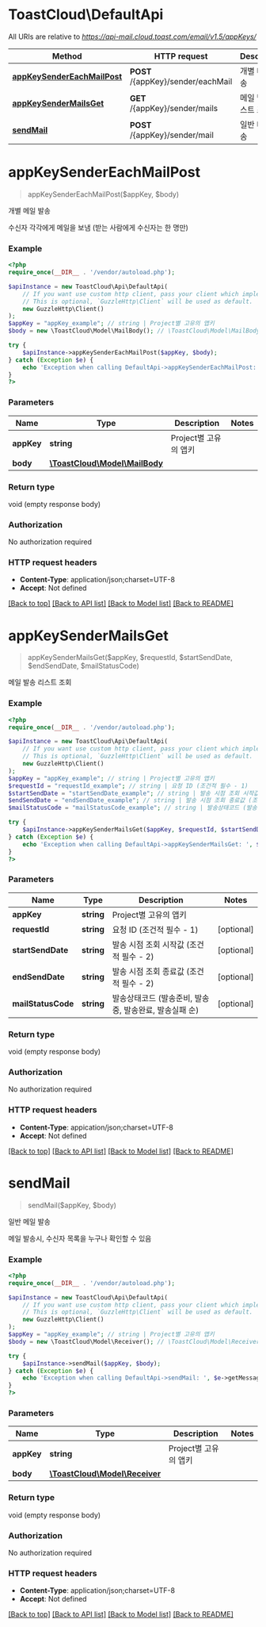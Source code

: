 # ToastCloud\DefaultApi

All URIs are relative to *https://api-mail.cloud.toast.com/email/v1.5/appKeys/*

Method | HTTP request | Description
------------- | ------------- | -------------
[**appKeySenderEachMailPost**](DefaultApi.md#appKeySenderEachMailPost) | **POST** /{appKey}/sender/eachMail | 개별 메일 발송
[**appKeySenderMailsGet**](DefaultApi.md#appKeySenderMailsGet) | **GET** /{appKey}/sender/mails | 메일 발송 리스트 조회
[**sendMail**](DefaultApi.md#sendMail) | **POST** /{appKey}/sender/mail | 일반 메일 발송


# **appKeySenderEachMailPost**
> appKeySenderEachMailPost($appKey, $body)

개별 메일 발송

수신자 각각에게 메일을 보냄 (받는 사람에게 수신자는 한 명만)

### Example
```php
<?php
require_once(__DIR__ . '/vendor/autoload.php');

$apiInstance = new ToastCloud\Api\DefaultApi(
    // If you want use custom http client, pass your client which implements `GuzzleHttp\ClientInterface`.
    // This is optional, `GuzzleHttp\Client` will be used as default.
    new GuzzleHttp\Client()
);
$appKey = "appKey_example"; // string | Project별 고유의 앱키
$body = new \ToastCloud\Model\MailBody(); // \ToastCloud\Model\MailBody | 

try {
    $apiInstance->appKeySenderEachMailPost($appKey, $body);
} catch (Exception $e) {
    echo 'Exception when calling DefaultApi->appKeySenderEachMailPost: ', $e->getMessage(), PHP_EOL;
}
?>
```

### Parameters

Name | Type | Description  | Notes
------------- | ------------- | ------------- | -------------
 **appKey** | **string**| Project별 고유의 앱키 |
 **body** | [**\ToastCloud\Model\MailBody**](../Model/MailBody.md)|  |

### Return type

void (empty response body)

### Authorization

No authorization required

### HTTP request headers

 - **Content-Type**: application/json;charset=UTF-8
 - **Accept**: Not defined

[[Back to top]](#) [[Back to API list]](../../README.md#documentation-for-api-endpoints) [[Back to Model list]](../../README.md#documentation-for-models) [[Back to README]](../../README.md)

# **appKeySenderMailsGet**
> appKeySenderMailsGet($appKey, $requestId, $startSendDate, $endSendDate, $mailStatusCode)

메일 발송 리스트 조회

### Example
```php
<?php
require_once(__DIR__ . '/vendor/autoload.php');

$apiInstance = new ToastCloud\Api\DefaultApi(
    // If you want use custom http client, pass your client which implements `GuzzleHttp\ClientInterface`.
    // This is optional, `GuzzleHttp\Client` will be used as default.
    new GuzzleHttp\Client()
);
$appKey = "appKey_example"; // string | Project별 고유의 앱키
$requestId = "requestId_example"; // string | 요청 ID (조건적 필수 - 1)
$startSendDate = "startSendDate_example"; // string | 발송 시점 조회 시작값 (조건적 필수 - 2)
$endSendDate = "endSendDate_example"; // string | 발송 시점 조회 종료값 (조건적 필수 - 2)
$mailStatusCode = "mailStatusCode_example"; // string | 발송상태코드 (발송준비, 발송중, 발송완료, 발송실패 순)

try {
    $apiInstance->appKeySenderMailsGet($appKey, $requestId, $startSendDate, $endSendDate, $mailStatusCode);
} catch (Exception $e) {
    echo 'Exception when calling DefaultApi->appKeySenderMailsGet: ', $e->getMessage(), PHP_EOL;
}
?>
```

### Parameters

Name | Type | Description  | Notes
------------- | ------------- | ------------- | -------------
 **appKey** | **string**| Project별 고유의 앱키 |
 **requestId** | **string**| 요청 ID (조건적 필수 - 1) | [optional]
 **startSendDate** | **string**| 발송 시점 조회 시작값 (조건적 필수 - 2) | [optional]
 **endSendDate** | **string**| 발송 시점 조회 종료값 (조건적 필수 - 2) | [optional]
 **mailStatusCode** | **string**| 발송상태코드 (발송준비, 발송중, 발송완료, 발송실패 순) | [optional]

### Return type

void (empty response body)

### Authorization

No authorization required

### HTTP request headers

 - **Content-Type**: appication/json;charset=UTF-8
 - **Accept**: Not defined

[[Back to top]](#) [[Back to API list]](../../README.md#documentation-for-api-endpoints) [[Back to Model list]](../../README.md#documentation-for-models) [[Back to README]](../../README.md)

# **sendMail**
> sendMail($appKey, $body)

일반 메일 발송

메일 발송시, 수신자 목록을 누구나 확인할 수 있음

### Example
```php
<?php
require_once(__DIR__ . '/vendor/autoload.php');

$apiInstance = new ToastCloud\Api\DefaultApi(
    // If you want use custom http client, pass your client which implements `GuzzleHttp\ClientInterface`.
    // This is optional, `GuzzleHttp\Client` will be used as default.
    new GuzzleHttp\Client()
);
$appKey = "appKey_example"; // string | Project별 고유의 앱키
$body = new \ToastCloud\Model\Receiver(); // \ToastCloud\Model\Receiver | 

try {
    $apiInstance->sendMail($appKey, $body);
} catch (Exception $e) {
    echo 'Exception when calling DefaultApi->sendMail: ', $e->getMessage(), PHP_EOL;
}
?>
```

### Parameters

Name | Type | Description  | Notes
------------- | ------------- | ------------- | -------------
 **appKey** | **string**| Project별 고유의 앱키 |
 **body** | [**\ToastCloud\Model\Receiver**](../Model/Receiver.md)|  |

### Return type

void (empty response body)

### Authorization

No authorization required

### HTTP request headers

 - **Content-Type**: application/json;charset=UTF-8
 - **Accept**: Not defined

[[Back to top]](#) [[Back to API list]](../../README.md#documentation-for-api-endpoints) [[Back to Model list]](../../README.md#documentation-for-models) [[Back to README]](../../README.md)

